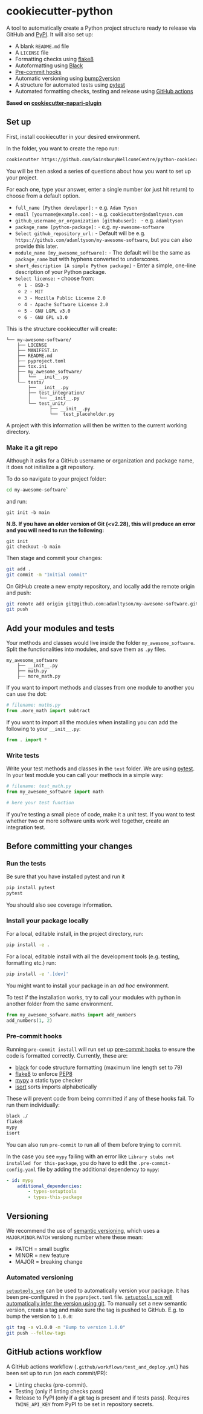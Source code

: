 # cookiecutter-python

A tool to automatically create a Python project structure ready to release via GitHub and [PyPI](https://pypi.org/).
It will also set up:
* A blank `README.md` file
* A `LICENSE` file
* Formatting checks using [flake8](https://flake8.pycqa.org/en/latest/)
* Autoformatting using [Black](https://black.readthedocs.io/en/stable/)
* [Pre-commit hooks](https://pre-commit.com/)
* Automatic versioning using [bump2version](https://github.com/c4urself/bump2version)
* A structure for automated tests using [pytest](https://docs.pytest.org/en/7.0.x/)
* Automated formatting checks, testing and release using [GitHub actions](https://github.com/features/actions)

**Based on [cookiecutter-napari-plugin](https://github.com/napari/cookiecutter-napari-plugin)**

## Set up

First, install cookiecutter in your desired environment.

In the folder, you want to create the repo run:
```bash
cookiecutter https://github.com/SainsburyWellcomeCentre/python-cookiecutter
```

You will be then asked a series of questions about how you want to set up your project.

For each one, type your answer, enter a single number (or just hit return) to choose from a default option.

* `full_name [Python developer]:` - e.g. `Adam Tyson`
* `email [yourname@example.com]:` - e.g. `cookiecutter@adamltyson.com`
* `github_username_or_organization [githubuser]: ` - e.g. `adamltyson`
* `package_name [python-package]:` - e.g. `my-awesome-software`
* `Select github_repository_url:` - Default will be e.g. `https://github.com/adamltyson/my-awesome-software`, but you can also provide this later.
* `module_name [my_awesome_software]:` - The default will be the same as `package_name` but with hyphens converted to underscores.
* `short_description [A simple Python package]` - Enter a simple, one-line description of your Python package.
* `Select license:` - choose from:
  - `1 - BSD-3`
  - `2 - MIT`
  - `3 - Mozilla Public License 2.0`
  - `4 - Apache Software License 2.0`
  - `5 - GNU LGPL v3.0`
  - `6 - GNU GPL v3.0`

This is the structure cookiecutter will create:
```
└── my-awesome-software/
	├── LICENSE
	├── MANIFEST.in
	├── README.md
	├── pyproject.toml
	├── tox.ini
	├── my_awesome_software/
	│	└── __init__.py
	└── tests/
		├── __init__.py
		├── test_integration/
		│	└── __init__.py
		└── test_unit/
				├── __init__.py
				└──  test_placeholder.py
```
A project with this information will then be written to the current working directory.

### Make it a git repo

Although it asks for a GitHub username or organization and package name, it does not initialize a git repository.

To do so navigate to your project folder:
```bash
cd my-awesome-software`
```
and run:
```shell
git init -b main
```

**N.B. If you have an older version of Git (<v2.28), this will produce an error and you will need to run the following:**
```
git init
git checkout -b main
```

Then stage and commit your changes:
```bash
git add .
git commit -m "Initial commit"
```

On GitHub create a new empty repository, and locally add the remote origin and push:
```bash
git remote add origin git@github.com:adamltyson/my-awesome-software.git
git push
```

## Add your modules and tests

Your methods and classes would live inside the folder `my_awesome_software`. Split the functionalities into modules, and save them as `.py` files.
```
my_awesome_software
	├── __init__.py
	├── math.py
	├── more_math.py
```

If you want to import methods and classes from one module to another you can use the dot:
```python
# filename: maths.py
from .more_math import subtract
```

If you want to import all the modules when installing you can add the following to your `__init__.py`:
```python
from . import *
```

### Write tests

Write your test methods and classes in the `test` folder. We are using [pytest](https://docs.pytest.org/en/7.2.x/getting-started.html).
In your test module you can call your methods in a simple way:
```python
# filename: test_math.py
from my_awesome_software import math

# here your test function
```

If you're testing a small piece of code, make it a unit test. If you want to test whether two or more software units work well together, create an integration test.

## Before committing your changes

### Run the tests

Be sure that you have installed pytest and run it
```bash
pip install pytest
pytest
```
You should also see coverage information.

### Install your package locally

For a local, editable install, in the project directory, run:
```bash
pip install -e .
```

For a local, editable install with all the development tools (e.g. testing, formatting etc.) run:
```bash
pip install -e '.[dev]'
```

You might want to install your package in an _ad hoc_ environment.

To test if the installation works, try to call your modules with python in another folder from the same environment.
```python
from my_awesome_sofware.maths import add_numbers
add_numbers(1, 2)
```

### Pre-commit hooks

Running `pre-commit install` will run set up [pre-commit hooks](https://pre-commit.com/) to ensure the code is
formatted correctly. Currently, these are:
* [black](https://black.readthedocs.io/en/stable/) for code structure formatting (maximum line length set to 79)
* [flake8](https://flake8.pycqa.org/en/latest/) to enforce [PEP8](https://www.python.org/dev/peps/pep-0008/)
* [mypy](https://mypy.readthedocs.io/en/stable/index.html) a static type checker
* [isort](https://pycqa.github.io/isort/) sorts imports alphabetically

These will prevent code from being committed if any of these hooks fail. To run them individually:
```bash
black ./
flake8
mypy
isort
```

You can also run `pre-commit` to run all of them before trying to commit.

In the case you see `mypy` failing with an error like `Library stubs not installed for this-package`, you do have to edit the `.pre-commit-config.yaml` file by adding the additional dependency to `mypy`:
```yml
- id: mypy
	additional_dependencies:
		- types-setuptools
		- types-this-package
```

## Versioning
We recommend the use of [semantic versioning](https://semver.org/), which uses a `MAJOR`.`MINOR`.`PATCH` versiong number where these mean:

* PATCH = small bugfix
* MINOR = new feature
* MAJOR = breaking change

### Automated versioning
[`setuptools_scm`](https://github.com/pypa/setuptools_scm) can be used to automatically version your package. It has been pre-configured in the `pyproject.toml` file. [`setuptools_scm` will automatically infer the version using git](https://github.com/pypa/setuptools_scm#default-versioning-scheme). To manually set a new semantic version, create a tag and make sure the tag is pushed to GitHub. E.g. to bump the version to `1.0.0`:

```bash
git tag -a v1.0.0 -m "Bump to version 1.0.0"
git push --follow-tags
```


## GitHub actions workflow

A GitHub actions workflow (`.github/workflows/test_and_deploy.yml`) has been set up to run (on each commit/PR):
* Linting checks (pre-commit).
* Testing (only if linting checks pass)
* Release to PyPI (only if a git tag is present and if tests pass). Requires `TWINE_API_KEY` from PyPI to be set in repository secrets.
